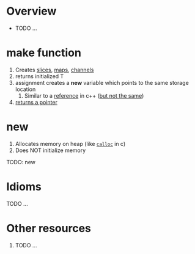 # Overview
- TODO ...

# make function
1. Creates [slices](./collections.slices.md), [maps](./collections.maps.md), [channels](./channels.md)
1. returns initialized T
1. assignment creates a **new** variable which points to the same storage location
    1. Similar to a [reference](https://www.tutorialspoint.com/cplusplus/cpp_references.htm) in c++ ([but not the same](https://dave.cheney.net/2017/04/29/there-is-no-pass-by-reference-in-go))
1. [returns a pointer](https://dave.cheney.net/2017/04/30/if-a-map-isnt-a-reference-variable-what-is-it)


# new
1. Allocates memory on heap (like [`calloc`](https://en.cppreference.com/w/c/memory/calloc) in c)
1. Does NOT initialize memory


TODO: new


# Idioms
TODO ...


# Other resources
1. TODO ...
